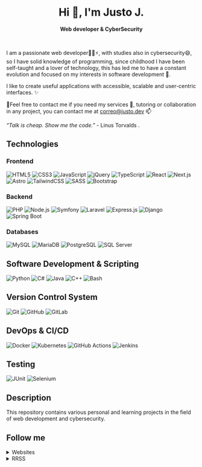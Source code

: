 
<h1 align="center">Hi 👋, I'm Justo J.</h1>

<p align="center"><strong>Web developer & CyberSecurity</strong></p>

<br />

I am a passionate web developer👨‍💻⚡, with studies also in cybersecurity😄, so I have solid knowledge of programming, since childhood I have been self-taught and a lover of technology, this has led me to have a constant evolution and focused on my interests in software development 🌱.

I like to create useful applications with accessible, scalable and user-centric interfaces. ✨


📌Feel free to contact me if you need my services 💬, tutoring or collaboration in any project, you can contact me at [correo@justo.dev](mailto:correo@justo.dev) 📫

 *“Talk is cheap. Show me the code.”* - Linus Torvalds .

## Technologies
### Frontend

![HTML5](https://img.shields.io/badge/HTML5-%23E34F26.svg?&style=for-the-badge&logo=html5&logoColor=ffffff) ![CSS3](https://img.shields.io/badge/CSS3-%231572B6.svg?&style=for-the-badge&logo=css3&logoColor=ffffff)
![JavaScript](https://img.shields.io/badge/JavaScript-%23F7DF1E.svg?&style=for-the-badge&logo=javascript&logoColor=black)
![jQuery](https://img.shields.io/badge/jQuery-%230769B8.svg?&style=for-the-badge&logo=jquery&logoColor=white)
![TypeScript](https://img.shields.io/badge/TypeScript-%23007ACC.svg?&style=for-the-badge&logo=typescript&logoColor=white)
![React](https://img.shields.io/badge/React-%2320232a.svg?&style=for-the-badge&logo=react&logoColor=%2361DAFB)
![Next.js](https://img.shields.io/badge/Next.js-%23000000.svg?&style=for-the-badge&logo=next.js&logoColor=white)
![Astro](https://img.shields.io/badge/Astro-%23FF5D01.svg?&style=for-the-badge&logo=astro&logoColor=white)
![TailwindCSS](https://img.shields.io/badge/TailwindCSS-%2306B6D4.svg?&style=for-the-badge&logo=tailwind-css&logoColor=white)
![SASS](https://img.shields.io/badge/SASS-CC6699?style=for-the-badge&logo=sass&logoColor=white)
![Bootstrap](https://img.shields.io/badge/Bootstrap-%23563D7C.svg?&style=for-the-badge&logo=bootstrap&logoColor=white)

### Backend

![PHP](https://img.shields.io/badge/PHP-%23777BB4.svg?&style=for-the-badge&logo=php&logoColor=white)
![Node.js](https://img.shields.io/badge/Node.js-%2361DAFB.svg?&style=for-the-badge&logo=node.js&logoColor=white) 
![Symfony](https://img.shields.io/badge/Symfony-%23000000.svg?&style=for-the-badge&logo=symfony&logoColor=white)
![Laravel](https://img.shields.io/badge/Laravel-%23FF2D20.svg?&style=for-the-badge&logo=laravel&logoColor=white)
![Express.js](https://img.shields.io/badge/Express.js-%23000000.svg?&style=for-the-badge&logo=express&logoColor=white)
![Django](https://img.shields.io/badge/Django-%23092E20.svg?&style=for-the-badge&logo=django&logoColor=white)
![Spring Boot](https://img.shields.io/badge/Spring%20Boot-%236DB33F.svg?&style=for-the-badge&logo=spring-boot&logoColor=white)

### Databases

![MySQL](https://img.shields.io/badge/MySQL-%2300f.svg?&style=for-the-badge&logo=mysql&logoColor=white)
![MariaDB](https://img.shields.io/badge/MariaDB-%23003545.svg?&style=for-the-badge&logo=mariadb&logoColor=white)
![PostgreSQL](https://img.shields.io/badge/PostgreSQL-%23336791.svg?&style=for-the-badge&logo=postgresql&logoColor=white)
![SQL Server](https://img.shields.io/badge/SQL%20Server-%23CC2927.svg?&style=for-the-badge&logo=microsoft-sql-server&logoColor=white)

## Software Development & Scripting

![Python](https://img.shields.io/badge/Python-%233776AB.svg?&style=for-the-badge&logo=python&logoColor=white)
![C#](https://img.shields.io/badge/C%23-%23239120.svg?&style=for-the-badge&logo=c-sharp&logoColor=white)
![Java](https://img.shields.io/badge/Java-%23ED8B00.svg?&style=for-the-badge&logo=openjdk&logoColor=white)
![C++](https://img.shields.io/badge/C++-%2300599C.svg?&style=for-the-badge&logo=c%2B%2B&logoColor=white)
![Bash](https://img.shields.io/badge/Bash-%23121011.svg?&style=for-the-badge&logo=gnu-bash&logoColor=white)


## Version Control System

![Git](https://img.shields.io/badge/Git-%23F05033.svg?&style=for-the-badge&logo=git&logoColor=white) ![GitHub](https://img.shields.io/badge/GitHub-%23181717.svg?&style=for-the-badge&logo=github&logoColor=white) ![GitLab](https://img.shields.io/badge/GitLab-%23FC6D26.svg?&style=for-the-badge&logo=gitlab&logoColor=white)

## DevOps & CI/CD

![Docker](https://img.shields.io/badge/Docker-%230db7ed.svg?&style=for-the-badge&logo=docker&logoColor=white) ![Kubernetes](https://img.shields.io/badge/Kubernetes-%23326CE5.svg?&style=for-the-badge&logo=kubernetes&logoColor=white) ![GitHub Actions](https://img.shields.io/badge/GitHub%20Actions-%232088FF.svg?&style=for-the-badge&logo=github-actions&logoColor=white) ![Jenkins](https://img.shields.io/badge/Jenkins-%23D24939.svg?&style=for-the-badge&logo=jenkins&logoColor=white)



## Testing

![JUnit](https://img.shields.io/badge/JUnit-%2325A162.svg?&style=for-the-badge&logo=junit5&logoColor=white) ![Selenium](https://img.shields.io/badge/Selenium-%2343B02A.svg?&style=for-the-badge&logo=selenium&logoColor=white)

## Description

This repository contains various personal and learning projects in the field of web development and cybersecurity. 



## Follow me

<details>
  <summary>Websites</summary>

<ul>

 [justorodriguez.com](https://justorodriguez.com)

 [justo.dev](https://justo.dev)

</ul>

</details>

<details>
  <summary>RRSS</summary>

<ul>

 [LinkedIn](https://www.linkedin.com/in/justorodriguez/)


</ul>

</details>





